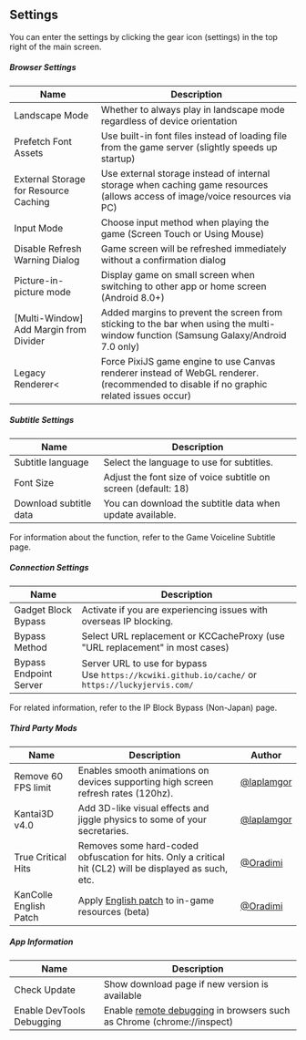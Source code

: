 <link rel="stylesheet" href="https://fonts.googleapis.com/css2?family=Material+Symbols+Outlined:opsz,wght,FILL,GRAD@20,400,0,0&icon_names=settings" />

## Settings 

You can enter the settings by clicking the gear icon (<span class="material-symbols-outlined inline-icon">settings</span>) in the top right of the main screen.

##### Browser Settings

| Name | Description | 
| --- | -- |
| Landscape Mode | Whether to always play in landscape mode regardless of device orientation |
| Prefetch Font Assets | Use built-in font files instead of loading file from the game server (slightly speeds up startup) |
| External Storage for Resource Caching | Use external storage instead of internal storage when caching game resources<br/>(allows access of image/voice resources via PC) |
| Input Mode | Choose input method when playing the game (Screen Touch or Using Mouse) |
| Disable Refresh Warning Dialog | Game screen will be refreshed immediately without a confirmation dialog |
| Picture-in-picture mode | Display game on small screen when switching to other app or home screen (Android 8.0+)|
| [Multi-Window] Add Margin from Divider | Added margins to prevent the screen from sticking to the bar when using the multi-window function (Samsung Galaxy/Android 7.0 only) |
| Legacy Renderer< | Force PixiJS game engine to use Canvas renderer instead of WebGL renderer. (recommended to disable if no graphic related issues occur) | 

##### Subtitle Settings

| Name | Description |
| --- | --- |
| Subtitle language | Select the language to use for subtitles. |
| Font Size | Adjust the font size of voice subtitle on screen (default: 18) |
| Download subtitle data | You can download the subtitle data when update available. |

For information about the function, refer to the <span class="link" data-move="voiceline">Game Voiceline Subtitle</span> page.

##### Connection Settings

| Name | Description | 
| --- | --- |
| Gadget Block Bypass | Activate if you are experiencing issues with overseas IP blocking. |
| Bypass Method | Select URL replacement or KCCacheProxy (use "URL replacement" in most cases)|
| Bypass Endpoint Server | Server URL to use for bypass<br/>Use `https://kcwiki.github.io/cache/` or `https://luckyjervis.com/` |

For related information, refer to the <span class="link" data-move="gadgetbypass">IP Block Bypass (Non-Japan)</span> page.

##### Third Party Mods

| Name | Description | Author |
| --- | --- | --- |
| Remove 60 FPS limit | Enables smooth animations on devices supporting high screen refresh rates (120hz). | [@laplamgor](https://x.com/laplamgor) |
| Kantai3D v4.0 | Add 3D-like visual effects and jiggle physics to some of your secretaries. | [@laplamgor](https://x.com/laplamgor) | 
| True Critical Hits | Removes some hard-coded obfuscation for hits. Only a critical hit (CL2) will be displayed as such, etc. | [@Oradimi](https://x.com/oradimi) |
| KanColle English Patch | Apply [English patch](https://github.com/Oradimi/KanColle-English-Patch-KCCP) to in-game resources (beta) | [@Oradimi](https://x.com/oradimi) |

##### App Information

| Name | Description | 
| --- | --- |
| Check Update | Show download page if new version is available | 
| Enable DevTools Debugging | Enable [remote debugging](https://developer.chrome.com/docs/devtools/remote-debugging?hl=en) in browsers such as Chrome (chrome://inspect) |